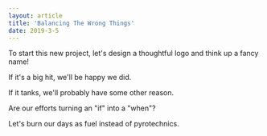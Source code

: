 ```yaml
---
layout: article
title: 'Balancing The Wrong Things'
date: 2019-3-5
---
```


To start this new project, let's design a thoughtful logo and think up a fancy name!

If it's a big hit, we'll be happy we did.

If it tanks, we'll probably have some other reason.

Are our efforts turning an "if" into a "when"?

Let's burn our days as fuel instead of pyrotechnics.
